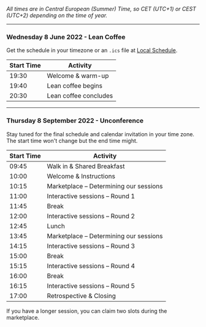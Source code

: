 <!--
.. title: Schedule
.. slug: schedule
.. date: 2021-05-14 13:14:47 UTC
.. tags: 
.. category: 
.. link: 
.. description: Friends of Good Software (FroGS) open space conference - schedule
.. type: text
-->

*All times are in Central European (Summer) Time, so CET (UTC+1) or CEST (UTC+2) depending on the time of year.*

---

### <a name="schedule-evening"></a>Wednesday 8 June 2022 - Lean Coffee
Get the schedule in your timezone or an `.ics` file at [Local Schedule](https://localschedule.netlify.app/#v2%3A%7B%22name%22%3A%22FroGS%20Conf%20Lean%20Coffee%22%2C%22day%22%3A%222022-06-08%22%2C%22tz%22%3A%22Europe%2FAmsterdam%22%2C%22sessions%22%3A%7B%221930%22%3A%22Welcome%20%26%20warm-up%22%2C%221940%22%3A%22Lean%20coffee%20begins%22%2C%222030%22%3A%22Lean%20coffee%20concludes%22%7D%7D).

<table class="table table-sm" style="max-width:600px">
  <thead class="thead-light">
    <tr>
      <th scope="col">Start Time</th>
      <th scope="col">Activity</th>
    </tr>
  </thead>
  <tbody>
    <tr class="sched-green">
  		<td>19:30</td>
  		<td>Welcome & warm-up</td>
    </tr>
    <tr class="sched-purple">
      <td>19:40</td>
      <td>Lean coffee begins</td>
    </tr>
    <tr>
      <td>20:30</td>
      <td>Lean coffee concludes</td>
    </tr>
  </tbody>
</table>

---

### <a name="schedule-conference"></a>Thursday 8 September 2022 - Unconference

Stay tuned for the final schedule and calendar invitation in your time zone. The start time won't change but the end time might.

<table class="table table-sm" style="max-width:600px">
  <thead class="thead-light">
    <tr>
      <th scope="col">Start Time</th>
      <th scope="col">Activity</th>
    </tr>
  </thead>
  <tbody>
    <tr>
      <td>09:45</td>
      <td>Walk in & Shared Breakfast</td>
    </tr>
    <tr class="sched-green">
      <td>10:00</td>
      <td>Welcome & Instructions</td>
    </tr>
    <tr class="sched-green">
      <td>10:15</td>
      <td>Marketplace – Determining our sessions</td>
    </tr>
    <tr class="sched-purple">
      <td>11:00</td>
      <td>Interactive sessions – Round 1</td>
    </tr>
    <tr>
      <td>11:45</td>
      <td>Break</td>
    </tr>
    <tr class="sched-purple">
      <td>12:00</td>
      <td>Interactive sessions – Round 2</td>
    </tr>
    <tr>
      <td>12:45</td>
      <td>Lunch</td>
    </tr>
    <tr class="sched-green">
      <td>13:45</td>
      <td>Marketplace – Determining our sessions</td>
    </tr>
    <tr class="sched-purple">
      <td>14:15</td>
      <td>Interactive sessions – Round 3</td>
    </tr>
    <tr>
      <td>15:00</td>
      <td>Break</td>
    </tr>
    <tr class="sched-purple">
      <td>15:15</td>
      <td>Interactive sessions – Round 4</td>
    </tr>
    <tr>
      <td>16:00</td>
      <td>Break</td>
    </tr>
    <tr class="sched-purple">
      <td>16:15</td>
      <td>Interactive sessions – Round 5</td>
    </tr>
    <tr class="sched-green">
      <td>17:00</td>
      <td>Retrospective & Closing</td>
    </tr>
  </tbody>
</table>

If you have a longer session, you can claim two slots during the marketplace.
